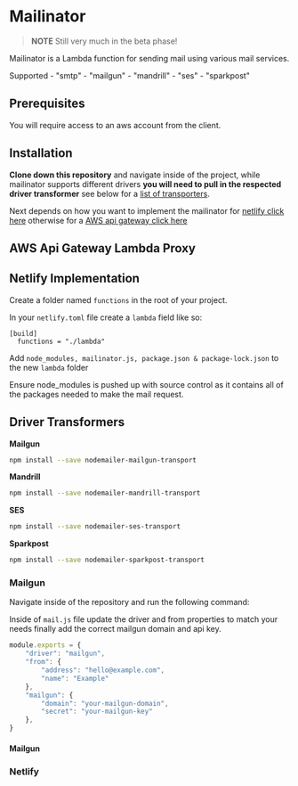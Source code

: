 # Mailinator

> **NOTE** Still very much in the beta phase!

Mailinator is a Lambda function for sending mail using various mail services.

Supported
    - "smtp"
    - "mailgun"
    - "mandrill"
    - "ses"
    - "sparkpost"

## Prerequisites

You will require access to an aws account from the client.

## Installation

**Clone down this repository** and navigate inside of the project, while mailinator supports different drivers **you will need to pull in the respected driver transformer** see below for a [list of transporters](#transporters).

Next depends on how you want to implement the mailinator for [netlify click here](#netlify) otherwise for a [AWS api gateway click here](#aws-gateway)

## <a name="aws-gateway"></a>AWS Api Gateway Lambda Proxy



## <a name="netlify"></a>Netlify Implementation

Create a folder named `functions` in the root of your project.

In your `netlify.toml` file create a `lambda` field like so: 
```
[build]
  functions = "./lambda"
```

Add `node_modules, mailinator.js, package.json & package-lock.json` to the new `lambda` folder

Ensure node_modules is pushed up with source control as it contains all of the packages needed to make the mail request.

## <a name="transporters"></a>Driver Transformers

**Mailgun**
```bash
npm install --save nodemailer-mailgun-transport
```

**Mandrill**
```bash
npm install --save nodemailer-mandrill-transport
```

**SES**
```bash
npm install --save nodemailer-ses-transport
```

**Sparkpost**
```bash
npm install --save nodemailer-sparkpost-transport
```









### Mailgun

Navigate inside of the repository and run the following command:



Inside of `mail.js` file update the driver and from properties to match your needs finally add the correct mailgun domain and api key.

```js
module.exports = {
    "driver": "mailgun",
    "from": {
        "address": "hello@example.com",
        "name": "Example"
    },
    "mailgun": {
        "domain": "your-mailgun-domain",
        "secret": "your-mailgun-key"
    },
}
```

#### Mailgun






### Netlify





